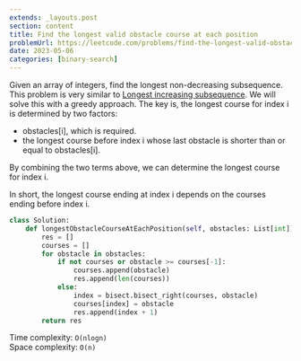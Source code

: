 ```yaml
---
extends: _layouts.post
section: content
title: Find the longest valid obstacle course at each position
problemUrl: https://leetcode.com/problems/find-the-longest-valid-obstacle-course-at-each-position/
date: 2023-05-06
categories: [binary-search]
---
```


Given an array of integers, find the longest non-decreasing subsequence. This problem is very similar to [Longest increasing subsequence](/problems/longest-increasing-subsequence/). We will solve this with a greedy approach. The key is, the longest course for index i is determined by two factors:

- obstacles[i], which is required.
- the longest course before index i whose last obstacle is shorter than or equal to obstacles[i].

By combining the two terms above, we can determine the longest course for index i.

In short, the longest course ending at index i depends on the courses ending before index i.

```python
class Solution:
    def longestObstacleCourseAtEachPosition(self, obstacles: List[int]) -> List[int]:
        res = []
        courses = []
        for obstacle in obstacles:
            if not courses or obstacle >= courses[-1]:
                courses.append(obstacle)
                res.append(len(courses))
            else:
                index = bisect.bisect_right(courses, obstacle)
                courses[index] = obstacle
                res.append(index + 1)
        return res
```

Time complexity: `O(nlogn)` <br/>
Space complexity: `O(n)`
